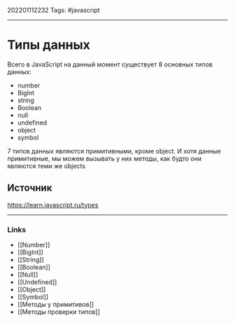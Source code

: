 202201112232
Tags: #javascript

--- 
# Типы данных
Всего в JavaScript на данный момент существует 8 основных типов данных:
- number
- BigInt
- string
- Boolean
- null
- undefined
- object
- symbol

7 типов данных являются примитивными, кроме object. И хотя данные примитивные, мы можем вызывать у них методы, как будто они являются теми же objects

## Источник
https://learn.javascript.ru/types

--- 
### Links
- [[Number]]
- [[BigInt]]
- [[String]]
- [[Boolean]]
- [[Null]]
- [[Undefined]]
- [[Object]]
- [[Symbol]]
- [[Методы у примитивов]]
- [[Методы проверки типов]]
